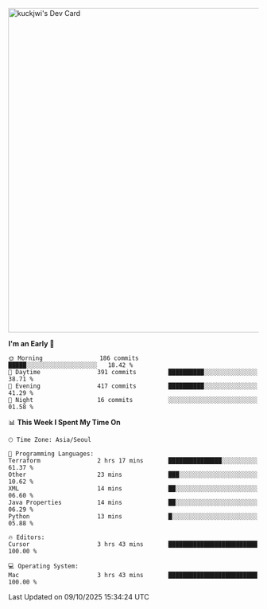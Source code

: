 <a href="https://app.daily.dev/kuckhwancho"><img src="https://api.daily.dev/devcards/v2/efef39c8028947428b3c0b486b9cd9b6.png?r=iz2&type=wide" width="652" alt="kuckjwi's Dev Card"/></a>

<!--START_SECTION:waka-->
**I'm an Early 🐤** 

```text
🌞 Morning                186 commits         █████░░░░░░░░░░░░░░░░░░░░   18.42 % 
🌆 Daytime                391 commits         ██████████░░░░░░░░░░░░░░░   38.71 % 
🌃 Evening                417 commits         ██████████░░░░░░░░░░░░░░░   41.29 % 
🌙 Night                  16 commits          ░░░░░░░░░░░░░░░░░░░░░░░░░   01.58 % 
```


📊 **This Week I Spent My Time On** 

```text
🕑︎ Time Zone: Asia/Seoul

💬 Programming Languages: 
Terraform                2 hrs 17 mins       ███████████████░░░░░░░░░░   61.37 % 
Other                    23 mins             ███░░░░░░░░░░░░░░░░░░░░░░   10.62 % 
XML                      14 mins             ██░░░░░░░░░░░░░░░░░░░░░░░   06.60 % 
Java Properties          14 mins             ██░░░░░░░░░░░░░░░░░░░░░░░   06.29 % 
Python                   13 mins             █░░░░░░░░░░░░░░░░░░░░░░░░   05.88 % 

🔥 Editors: 
Cursor                   3 hrs 43 mins       █████████████████████████   100.00 % 

💻 Operating System: 
Mac                      3 hrs 43 mins       █████████████████████████   100.00 % 
```


 Last Updated on 09/10/2025 15:34:24 UTC
<!--END_SECTION:waka-->
